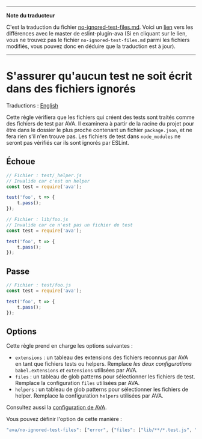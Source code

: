 ___
**Note du traducteur**

C'est la traduction du fichier [no-ignored-test-files.md](https://github.com/avajs/eslint-plugin-ava/blob/master/docs/rules/no-ignored-test-files.md). Voici un [lien](https://github.com/avajs/eslint-plugin-ava/compare/7542453058c30ebbc79c7bfeb689492fce226d8f...main#diff-dfdc73f3a1c1fc001ea0161104cf3d13) vers les différences avec le master de eslint-plugin-ava (Si en cliquant sur le lien, vous ne trouvez pas le fichier `no-ignored-test-files.md` parmi les fichiers modifiés, vous pouvez donc en déduire que la traduction est à jour).
___
# S'assurer qu'aucun test ne soit écrit dans des fichiers ignorés

Traductions : [English](https://github.com/avajs/eslint-plugin-ava/blob/master/docs/rules/no-ignored-test-files.md)

Cette règle vérifiera que les fichiers qui créent des tests sont traités comme des fichiers de test par AVA. Il examinera à partir de la racine du projet pour être dans le dossier le plus proche contenant un fichier `package.json`, et ne fera rien s'il n'en trouve pas. Les fichiers de test dans `node_modules` ne seront pas vérifiés car ils sont ignorés par ESLint.


## Échoue

```js
// Fichier : test/_helper.js
// Invalide car c'est un helper
const test = require('ava');

test('foo', t => {
	t.pass();
});

// Fichier : lib/foo.js
// Invalide car ce n'est pas un fichier de test
const test = require('ava');

test('foo', t => {
	t.pass();
});
```


## Passe

```js
// Fichier : test/foo.js
const test = require('ava');

test('foo', t => {
	t.pass();
});
```

## Options

Cette règle prend en charge les options suivantes :

* `extensions` : un tableau des extensions des fichiers reconnus par AVA en tant que fichiers tests ou helpers. Remplace *les deux configurations* `babel.extensions` *et* `extensions` utilisées par AVA.
* `files` : un tableau de glob patterns pour sélectionner les fichiers de test. Remplace la configuration `files` utilisées par AVA.
* `helpers` : un tableau de glob patterns pour sélectionner les fichiers de helper. Remplace la configuration `helpers` utilisées par AVA.

Consultez aussi la [configuration de AVA](https://github.com/avajs/ava-docs/blob/main/fr_FR/docs/06-configuration.md#options).

Vous pouvez définir l'option de cette manière :

```js
"ava/no-ignored-test-files": ["error", {"files": ["lib/**/*.test.js", "utils/**/*.test.js"]}]
```
